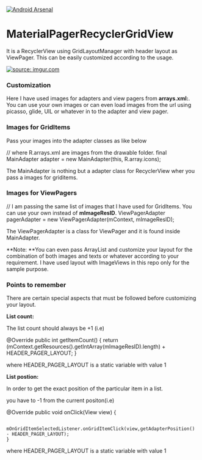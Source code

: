 [![Android Arsenal](https://img.shields.io/badge/Android%20Arsenal-MaterialPagerRecyclerGridView-green.svg?style=flat)](https://android-arsenal.com/details/3/2619)

# MaterialPagerRecyclerGridView

It is a RecyclerView using GridLayoutManager with header layout as ViewPager. This can be easily customized according to the usage. 

<a href="http://imgur.com/UOgU0AX"><img src="http://i.imgur.com/UOgU0AX.gif" title="source: imgur.com" /></a>


### **Customization**

Here I have used images for adapters and view pagers from **arrays.xml:**. You can use your own images or can even load images from the url using picasso, glide, UIL or whatever in to the adapter and view pager.

### **Images for GridItems**

Pass your images into the adapter classes as like below

// where R.arrays.xml are images from the drawable folder.
final MainAdapter adapter = new MainAdapter(this, R.array.icons);

The MainAdapter is nothing but a adapter class for RecyclerView wher you pass a images for griditems. 

### **Images for ViewPagers**

// I am passing the same list of images that I have used for GridItems. You can use your own instead of **mImageResID**.
ViewPagerAdapter pagerAdapter = new ViewPagerAdapter(mContext, mImageResID);

The ViewPagerAdapter is a class for ViewPager and it is found inside MainAdapter.

**Note: **You can even pass ArrayList<Object> and customize your layout for the combination of both images and texts or whatever according to your requirement. I have used layout with ImageViews in this repo only for the sample purpose.

### **Points to remember**

There are certain special aspects that must be followed before customizing your layout.

**List count:**

The list count should always be +1 (i.e)

 @Override
    public int getItemCount() {
        return (mContext.getResources().getIntArray(mImageResID).length) + HEADER_PAGER_LAYOUT;
    }
    
where HEADER_PAGER_LAYOUT is a static variable with value 1

**List postion:**

In order to get the exact position of the particular item in a list.

you have to -1 from the current positon(i.e)

@Override
    public void onClick(View view) {

        mOnGridItemSelectedListener.onGridItemClick(view,getAdapterPosition() - HEADER_PAGER_LAYOUT);
    }
    
where HEADER_PAGER_LAYOUT is a static variable with value 1

    



